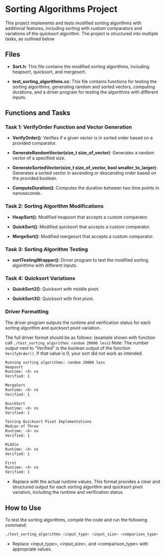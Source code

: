 # Sorting Algorithms Project

This project implements and tests modified sorting algorithms with additional features, including sorting with custom comparators and variations of the quicksort algorithm. The project is structured into multiple tasks, as outlined below
## Files

- **Sort.h**: This file contains the modified sorting algorithms, including heapsort, quicksort, and mergesort. 

- **test_sorting_algorithms.cc**: This file contains functions for testing the sorting algorithms, generating random and sorted vectors, computing durations, and a driver program for testing the algorithms with different inputs.

## Functions and Tasks

### Task 1: VerifyOrder Function and Vector Generation

- **VerifyOrder()**: Verifies if a given vector is in sorted order based on a provided comparator.

- **GenerateRandomVector(size_t size_of_vector)**: Generates a random vector of a specified size.

- **GenerateSortedVector(size_t size_of_vector, bool smaller_to_larger)**: Generates a sorted vector in ascending or descending order based on the provided boolean.

- **ComputeDuration()**: Computes the duration between two time points in nanoseconds.

### Task 2: Sorting Algorithm Modifications

- **HeapSort()**: Modified heapsort that accepts a custom comparator.

- **QuickSort()**: Modified quicksort that accepts a custom comparator.

- **MergeSort()**: Modified mergesort that accepts a custom comparator.

### Task 3: Sorting Algorithm Testing

- **sortTestingWrapper()**: Driver program to test the modified sorting algorithms with different inputs.

### Task 4: Quicksort Variations

- **QuickSort2()**: Quicksort with middle pivot.

- **QuickSort3()**: Quicksort with first pivot.

### Driver Formatting

The driver program outputs the runtime and verification status for each sorting algorithm and quicksort pivot variation.

The full driver format should be as follows: (example shown with function call
`./test_sorting_algorithms random 20000 less`) Note: The number output next to
“Verified” is the boolean output of the function `VerifyOrder()`. If that value is 0, your sort did not
work as intended.

```bash
Running sorting algorithms: random 20000 less
Heapsort
Runtime: <X> ns
Verified: 1

MergeSort
Runtime: <X> ns
Verified: 1

QuickSort
Runtime: <X> ns
Verified: 1

Testing Quicksort Pivot Implementations
Median of Three
Runtime: <X> ns
Verified: 1

Middle
Runtime: <X> ns
Verified: 1

First
Runtime: <X> ns
Verified: 1
```
- Replace <X> with the actual runtime values. This format provides a clear and structured output for each sorting algorithm and quicksort pivot variation, including the runtime and verification status.

## How to Use

To test the sorting algorithms, compile the code and run the following command:

```bash
./test_sorting_algorithms <input_type> <input_size> <comparison_type>
```
- Replace <input_type>, <input_size>, and <comparison_type> with appropriate values.


